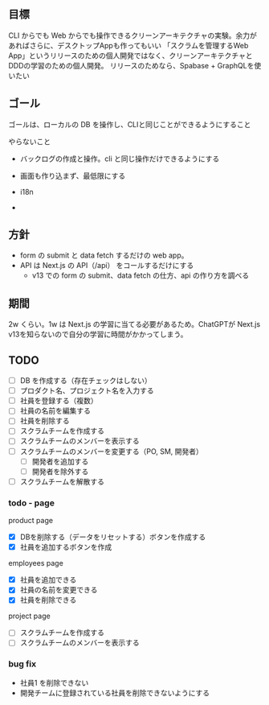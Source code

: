 ## 目標
CLI からでも Web からでも操作できるクリーンアーキテクチャの実験。余力があればさらに、デスクトップAppも作ってもいい
「スクラムを管理するWeb App」というリリースのための個人開発ではなく、クリーンアーキテクチャとDDDの学習のための個人開発。
リリースのためなら、Spabase + GraphQLを使いたい

## ゴール
ゴールは、ローカルの DB を操作し、CLIと同じことができるようにすること

やらないこと
- バックログの作成と操作。cli と同じ操作だけできるようにする
- 画面も作り込まず、最低限にする
- i18n

- 

## 方針
- form の submit と data fetch するだけの web app。
- API は Next.js の API（/api） をコールするだけにする
  - v13 での form の submit、data fetch の仕方、api の作り方を調べる

## 期間
2w くらい。1w は Next.js の学習に当てる必要があるため。ChatGPTが Next.js v13を知らないので自分の学習に時間がかかってしまう。

## TODO
- [ ] DB を作成する（存在チェックはしない）
- [ ] プロダクト名、プロジェクト名を入力する
- [ ] 社員を登録する（複数）
- [ ] 社員の名前を編集する
- [ ] 社員を削除する
- [ ] スクラムチームを作成する
- [ ] スクラムチームのメンバーを表示する
- [ ] スクラムチームのメンバーを変更する（PO, SM, 開発者）
  - [ ] 開発者を追加する
  - [ ] 開発者を除外する
- [ ] スクラムチームを解散する

### todo - page
product page
- [x] DBを削除する（データをリセットする）ボタンを作成する
- [x] 社員を追加するボタンを作成

employees page
- [x] 社員を追加できる
- [x] 社員の名前を変更できる
- [x] 社員を削除できる

project page
- [ ] スクラムチームを作成する
- [ ] スクラムチームのメンバーを表示する

### bug fix
- 社員1 を削除できない
- 開発チームに登録されている社員を削除できないようにする
